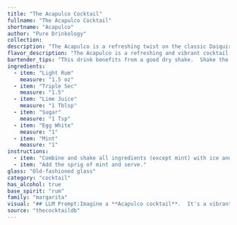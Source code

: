 ```yaml
---
title: "The Acapulco Cocktail"
fullname: "The Acapulco Cocktail"
shortname: "Acapulco"
author: "Pure Drinkology"
collection:
description: "The Acapulco is a refreshing twist on the classic Daiquiri family, with its base of rum, lime, and sugar.  Though its exact origin is debated, it likely emerged in the mid-20th century, reflecting the growing popularity of Mexican-inspired cocktails. "
flavor_description: "The Acapulco is a refreshing and vibrant cocktail. The light rum offers a subtle sweetness and a hint of sugarcane, while the triple sec adds a citrusy bite and floral notes. Lime juice provides tartness and acidity, balanced by the sugar's sweetness. The egg white creates a creamy texture and adds a touch of richness, while the mint delivers a fresh, herbaceous aroma. "
bartender_tips: "This drink benefits from a good dry shake.  Shake the ingredients without ice for 15 seconds to emulsify the egg white and create a frothy texture.  Then add ice and shake again vigorously.  Double strain to remove ice shards and egg white bits.  Garnish with a sprig of fresh mint for a vibrant aroma and visual appeal. "
ingredients:
  - item: "Light Rum"
    measure: "1.5 oz"
  - item: "Triple Sec"
    measure: "1.5"
  - item: "Lime Juice"
    measure: "1 Tblsp"
  - item: "Sugar"
    measure: "1 Tsp"
  - item: "Egg White"
    measure: "1"
  - item: "Mint"
    measure: "1"
instructions:
  - item: "Combine and shake all ingredients (except mint) with ice and strain into an old-fashioned glass over ice cubes."
  - item: "Add the sprig of mint and serve."
glass: "Old-fashioned glass"
category: "cocktail"
has_alcohol: true
base_spirit: "rum"
family: "margarita"
visual: "## LLM Prompt:Imagine a **Acapulco cocktail**.  It's a vibrant, layered drink with a touch of tropical flair. Describe the appearance of the drink in detail, focusing on:* **Color:** What shades are present? Is it a single color or multiple? How does the light play on the drink?* **Texture:**  Is it smooth, frothy, or icy? What kind of foam or bubbles are present?* **Garnish:**  What type of mint is used? Is it fresh and green, or bruised and slightly darker? How is it arranged? * **Glassware:**  What type of glass is it served in? How does the shape of the glass affect the presentation?* **Overall Impression:**  What is the overall aesthetic of the cocktail? Does it look refreshing, elegant, or playful? Please describe the Acapulco cocktail in vivid language, using sensory details to bring the image to life. "
source: "thecocktaildb"
---
```


